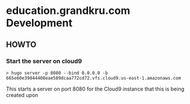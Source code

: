 # education.grandkru.com Development

## HOWTO

### Start the server on cloud9

```
> hugo server -p 8080 --bind 0.0.0.0 -b 665e60e39844408eae589dcaa772cd72.vfs.cloud9.us-east-1.amazonaws.com
```

This starts a server on port 8080 for the Cloud9 instance that this is being created upon
